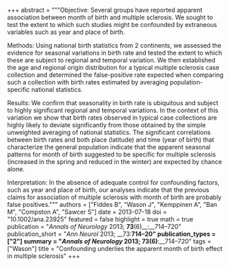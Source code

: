 +++
abstract = """Objective: Several groups have reported apparent association between month of birth and multiple sclerosis. We sought to test the extent to which such studies might be confounded by extraneous variables such as year and place of birth.

Methods: Using national birth statistics from 2 continents, we assessed the evidence for seasonal variations in birth rate and tested the extent to which these are subject to regional and temporal variation. We then established the age and regional origin distribution for a typical multiple sclerosis case collection and determined the false-positive rate expected when comparing such a collection with birth rates estimated by averaging population-specific national statistics.

Results: We confirm that seasonality in birth rate is ubiquitous and subject to highly significant regional and temporal variations. In the context of this variation we show that birth rates observed in typical case collections are highly likely to deviate significantly from those obtained by the simple unweighted averaging of national statistics. The significant correlations between birth rates and both place (latitude) and time (year of birth) that characterize the general population indicate that the apparent seasonal patterns for month of birth suggested to be specific for multiple sclerosis (increased in the spring and reduced in the winter) are expected by chance alone.

Interpretation: In the absence of adequate control for confounding factors, such as year and place of birth, our analyses indicate that the previous claims for association of multiple sclerosis with month of birth are probably false positives."""
authors = ["Fiddes B", "Wason J", "Kemppinen A", "Ban M", "Compston A", "Sawcer S"]
date = 2013-07-18
doi = "10.1002/ana.23925"
featured = false
highlight = true
math = true
publication = "*Annals of Neurology* 2013; __73__(6)__:__714–720"
publication_short = "*Ann Neurol* 2013; __73:__714–20"
publication_types = ["2"]
summary = "*Annals of Neurology* 2013; __73__(6)__:__714–720"
tags = ["Wason"]
title = "Confounding underlies the apparent month of birth effect in multiple sclerosis"
+++
